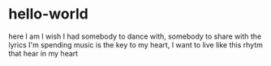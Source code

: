 # hello-world
here I am I wish I had somebody to dance with, somebody to share with the lyrics I'm spending
music is the key to my heart, I want to live like this rhytm that hear in my heart
